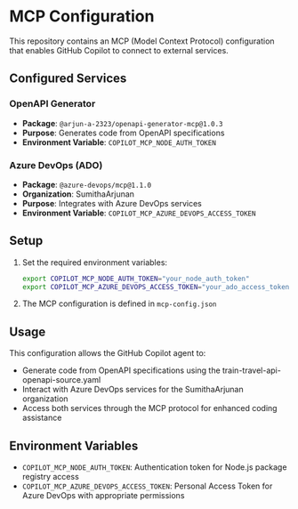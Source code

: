 # MCP Configuration

This repository contains an MCP (Model Context Protocol) configuration that enables GitHub Copilot to connect to external services.

## Configured Services

### OpenAPI Generator
- **Package**: `@arjun-a-2323/openapi-generator-mcp@1.0.3`
- **Purpose**: Generates code from OpenAPI specifications
- **Environment Variable**: `COPILOT_MCP_NODE_AUTH_TOKEN`

### Azure DevOps (ADO)
- **Package**: `@azure-devops/mcp@1.1.0`
- **Organization**: SumithaArjunan
- **Purpose**: Integrates with Azure DevOps services
- **Environment Variable**: `COPILOT_MCP_AZURE_DEVOPS_ACCESS_TOKEN`

## Setup

1. Set the required environment variables:
   ```bash
   export COPILOT_MCP_NODE_AUTH_TOKEN="your_node_auth_token"
   export COPILOT_MCP_AZURE_DEVOPS_ACCESS_TOKEN="your_ado_access_token"
   ```

2. The MCP configuration is defined in `mcp-config.json`

## Usage

This configuration allows the GitHub Copilot agent to:
- Generate code from OpenAPI specifications using the train-travel-api-openapi-source.yaml
- Interact with Azure DevOps services for the SumithaArjunan organization
- Access both services through the MCP protocol for enhanced coding assistance

## Environment Variables

- `COPILOT_MCP_NODE_AUTH_TOKEN`: Authentication token for Node.js package registry access
- `COPILOT_MCP_AZURE_DEVOPS_ACCESS_TOKEN`: Personal Access Token for Azure DevOps with appropriate permissions